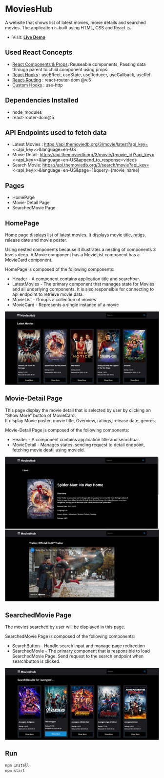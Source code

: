 # MoviesHub

A website that shows list of latest movies, movie details and searched movies. The application is built using HTML, CSS and React.js. 
* Visit: **[Live Demo](https://movieshub-f5945.web.app/)**

## Used React Concepts
* [React Components & Props](https://reactjs.org/docs/components-and-props.html): Reuseable components, Passing data through parent to child component using props.
* [React Hooks](https://reactjs.org/docs/hooks-intro.html) : useEffect, useState, useReducer, useCallback, useRef
* [React-Routing](https://reactrouter.com/) : react-router-dom @v.5
* [Custom Hooks](https://reactjs.org/docs/hooks-custom.html) : use-http


## Dependencies Installed
* node_modules
* react-router-dom@5

## API Endpoints used to fetch data
* Latest Movies : https://api.themoviedb.org/3/movie/latest?api_key=<<api_key>>&language=en-US
* Movie Detail: https://api.themoviedb.org/3/movie/{movie_id}?api_key=<<api_key>>&language=en-US&append_to_response=videos
* Search Movie: https://api.themoviedb.org/3/search/movie?api_key=<<api_key>>&language=en-US&page=1&query={movie_name}

## Pages
* HomePage
* Movie-Detail Page
* SearchedMovie Page

## HomePage

Home page displays list of latest movies. It displays movie title, ratigs, release date and movie poster.

Using nested components because it illustrates a nesting of components 3 levels deep. A Movie component has a MovieList component has a MovieCard component. 

HomePage is composed of the following components:

* Header - A component contains  application title and searchbar. 
* LatestMovies - The primary component that manages state for Movies and all underlying components. It is also responsible for connecting to api endpoint to retrieve movie data.
* MovieList - Groups a collection of movies 
* MovieCard - Represents a single instance of a movie

![HomePage](https://github.com/krupa2029/MoviesHub/blob/main/src/assets/images/Screenshot%20(63).png)

## Movie-Detail Page

This page display the movie detail that is selected by user by clicking on "Show More" button of MovieCard.\
It display Movie poster, movie title, Overview, ratings, release date, genres.

Movie-Detail Page is composed of the following components:

* Header - A component contains  application title and searchbar. 
* MovieDetail - Manages states, sending request to detail endpoint, fetching movie deatil using movieId.

![HomePage](https://github.com/krupa2029/MoviesHub/blob/main/src/assets/images/Screenshot%20(64).png)
![HomePage](https://github.com/krupa2029/MoviesHub/blob/main/src/assets/images/Screenshot%20(65).png)

## SearchedMovie Page

The movies searched by user will be displayed in this page.  

SearchedMovie Page is composed of the following components:

* SearchButton - Handle search input and manage page redirection
* SearchedMovie - The primary component that is responsible to load SearchedMovie Page. Send request to the search endpoint when searchbutton is clicked. 

![HomePage](https://github.com/krupa2029/MoviesHub/blob/main/src/assets/images/Search.png)
  
## Run

   ```bash 
   npm install
   npm start
   ```
